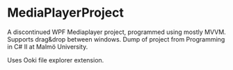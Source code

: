 # MediaPlayerProject
A discontinued WPF Mediaplayer project, programmed using mostly MVVM. Supports drag&amp;drop between windows.
Dump of project from Programming in C# II at Malmö University.

Uses Ooki file explorer extension.
